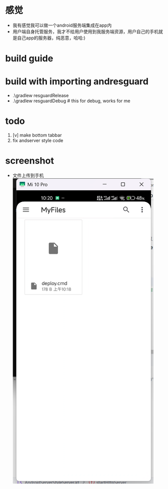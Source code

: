 # 感觉
- 我有感觉我可以做一个android服务端集成在app内
- 用户端自身托管服务，我才不给用户使用到我服务端资源，用户自己的手机就是自己app的服务器，纯恶意，哈哈:)

# build guide


# build with importing andresguard
- .\gradlew resguardRelease
- .\gradlew resguardDebug # this for debug, works for me
# todo
1. [v] make bottom tabbar
3. fix andserver style code

# screenshot
- 文件上传到手机
![](./screenshot/mobile/watch_file_upload.png)